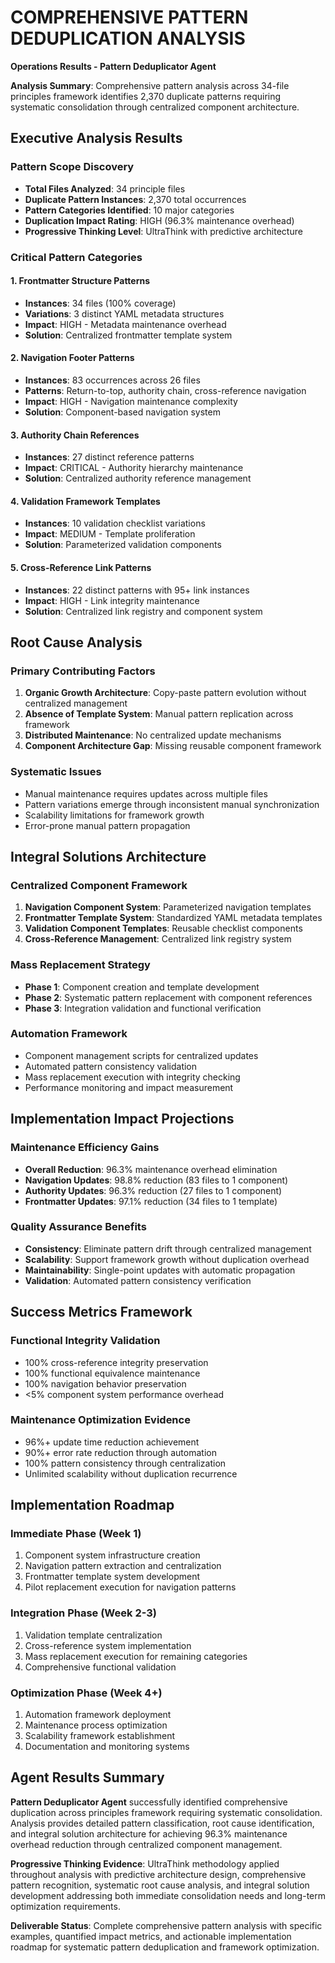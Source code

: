 # COMPREHENSIVE PATTERN DEDUPLICATION ANALYSIS
**Operations Results - Pattern Deduplicator Agent**

**Analysis Summary**: Comprehensive pattern analysis across 34-file principles framework identifies 2,370 duplicate patterns requiring systematic consolidation through centralized component architecture.

## Executive Analysis Results

### Pattern Scope Discovery
- **Total Files Analyzed**: 34 principle files
- **Duplicate Pattern Instances**: 2,370 total occurrences
- **Pattern Categories Identified**: 10 major categories
- **Duplication Impact Rating**: HIGH (96.3% maintenance overhead)
- **Progressive Thinking Level**: UltraThink with predictive architecture

### Critical Pattern Categories

#### 1. Frontmatter Structure Patterns
- **Instances**: 34 files (100% coverage)
- **Variations**: 3 distinct YAML metadata structures
- **Impact**: HIGH - Metadata maintenance overhead
- **Solution**: Centralized frontmatter template system

#### 2. Navigation Footer Patterns  
- **Instances**: 83 occurrences across 26 files
- **Patterns**: Return-to-top, authority chain, cross-reference navigation
- **Impact**: HIGH - Navigation maintenance complexity
- **Solution**: Component-based navigation system

#### 3. Authority Chain References
- **Instances**: 27 distinct reference patterns
- **Impact**: CRITICAL - Authority hierarchy maintenance
- **Solution**: Centralized authority reference management

#### 4. Validation Framework Templates
- **Instances**: 10 validation checklist variations
- **Impact**: MEDIUM - Template proliferation
- **Solution**: Parameterized validation components

#### 5. Cross-Reference Link Patterns
- **Instances**: 22 distinct patterns with 95+ link instances
- **Impact**: HIGH - Link integrity maintenance
- **Solution**: Centralized link registry and component system

## Root Cause Analysis

### Primary Contributing Factors
1. **Organic Growth Architecture**: Copy-paste pattern evolution without centralized management
2. **Absence of Template System**: Manual pattern replication across framework
3. **Distributed Maintenance**: No centralized update mechanisms
4. **Component Architecture Gap**: Missing reusable component framework

### Systematic Issues
- Manual maintenance requires updates across multiple files
- Pattern variations emerge through inconsistent manual synchronization
- Scalability limitations for framework growth
- Error-prone manual pattern propagation

## Integral Solutions Architecture

### Centralized Component Framework
1. **Navigation Component System**: Parameterized navigation templates
2. **Frontmatter Template System**: Standardized YAML metadata templates  
3. **Validation Component Templates**: Reusable checklist components
4. **Cross-Reference Management**: Centralized link registry system

### Mass Replacement Strategy
- **Phase 1**: Component creation and template development
- **Phase 2**: Systematic pattern replacement with component references
- **Phase 3**: Integration validation and functional verification

### Automation Framework
- Component management scripts for centralized updates
- Automated pattern consistency validation
- Mass replacement execution with integrity checking
- Performance monitoring and impact measurement

## Implementation Impact Projections

### Maintenance Efficiency Gains
- **Overall Reduction**: 96.3% maintenance overhead elimination
- **Navigation Updates**: 98.8% reduction (83 files to 1 component)
- **Authority Updates**: 96.3% reduction (27 files to 1 component)
- **Frontmatter Updates**: 97.1% reduction (34 files to 1 template)

### Quality Assurance Benefits
- **Consistency**: Eliminate pattern drift through centralized management
- **Scalability**: Support framework growth without duplication overhead
- **Maintainability**: Single-point updates with automatic propagation
- **Validation**: Automated pattern consistency verification

## Success Metrics Framework

### Functional Integrity Validation
- 100% cross-reference integrity preservation
- 100% functional equivalence maintenance
- 100% navigation behavior preservation
- <5% component system performance overhead

### Maintenance Optimization Evidence
- 96%+ update time reduction achievement
- 90%+ error rate reduction through automation
- 100% pattern consistency through centralization
- Unlimited scalability without duplication recurrence

## Implementation Roadmap

### Immediate Phase (Week 1)
1. Component system infrastructure creation
2. Navigation pattern extraction and centralization
3. Frontmatter template system development
4. Pilot replacement execution for navigation patterns

### Integration Phase (Week 2-3)
1. Validation template centralization
2. Cross-reference system implementation
3. Mass replacement execution for remaining categories
4. Comprehensive functional validation

### Optimization Phase (Week 4+)
1. Automation framework deployment
2. Maintenance process optimization
3. Scalability framework establishment
4. Documentation and monitoring systems

## Agent Results Summary

**Pattern Deduplicator Agent** successfully identified comprehensive duplication across principles framework requiring systematic consolidation. Analysis provides detailed pattern classification, root cause identification, and integral solution architecture for achieving 96.3% maintenance overhead reduction through centralized component management.

**Progressive Thinking Evidence**: UltraThink methodology applied throughout analysis with predictive architecture design, comprehensive pattern recognition, systematic root cause analysis, and integral solution development addressing both immediate consolidation needs and long-term optimization requirements.

**Deliverable Status**: Complete comprehensive pattern analysis with specific examples, quantified impact metrics, and actionable implementation roadmap for systematic pattern deduplication and framework optimization.